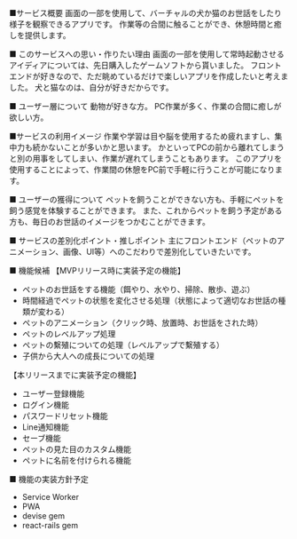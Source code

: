 ■サービス概要
画面の一部を使用して、バーチャルの犬か猫のお世話をしたり様子を観察できるアプリです。
作業等の合間に触ることができ、休憩時間と癒しを提供します。

■ このサービスへの思い・作りたい理由
画面の一部を使用して常時起動させるアイディアについては、先日購入したゲームソフトから貰いました。
フロントエンドが好きなので、ただ眺めているだけで楽しいアプリを作成したいと考えました。
犬と猫なのは、自分が好きだからです。

■ ユーザー層について
動物が好きな方。
PC作業が多く、作業の合間に癒しが欲しい方。

■サービスの利用イメージ
作業や学習は目や脳を使用するため疲れますし、集中力も続かないことが多いかと思います。
かといってPCの前から離れてしまうと別の用事をしてしまい、作業が遅れてしまうこともあります。
このアプリを使用することによって、作業間の休憩をPC前で手軽に行うことが可能になります。

■ ユーザーの獲得について
ペットを飼うことができない方も、手軽にペットを飼う感覚を体験することができます。
また、これからペットを飼う予定がある方も、毎日のお世話のイメージをつかむことができます。

■ サービスの差別化ポイント・推しポイント
主にフロントエンド（ペットのアニメーション、画像、UI等）へのこだわりで差別化していきたいです。

■ 機能候補
【MVPリリース時に実装予定の機能】
- ペットのお世話をする機能（餌やり、水やり、掃除、散歩、遊ぶ）
- 時間経過でペットの状態を変化させる処理（状態によって適切なお世話の種類が変わる）
- ペットのアニメーション（クリック時、放置時、お世話をされた時）
- ペットのレベルアップ処理
- ペットの繫殖についての処理（レベルアップで繫殖する）
- 子供から大人への成長についての処理

【本リリースまでに実装予定の機能】
- ユーザー登録機能
- ログイン機能
- パスワードリセット機能
- Line通知機能
- セーブ機能
- ペットの見た目のカスタム機能
- ペットに名前を付けられる機能
  
■ 機能の実装方針予定
- Service Worker
- PWA
- devise gem
- react-rails gem 
